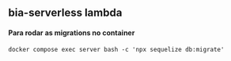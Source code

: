 ## bia-serverless lambda

#### Para rodar as migrations no container ####
```
docker compose exec server bash -c 'npx sequelize db:migrate'
```
